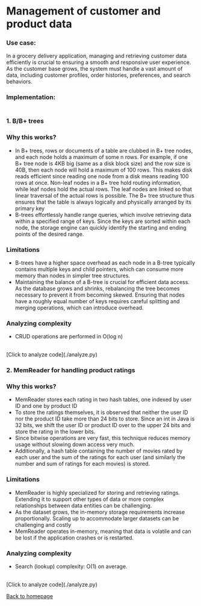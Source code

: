 # Management of customer and product data
### Use case: ###
In a grocery delivery application, managing and retrieving customer data efficiently is crucial to ensuring a smooth and responsive user experience. As the customer base grows, the system must handle a vast amount of data, including customer profiles, order histories, preferences, and search behaviors.<br>
### Implementation: <br><br>
### 1. B/B+ trees <br>
  ### Why this works? <br>
  - In B+ trees, rows or documents of a table are clubbed in B+ tree nodes, and each node holds a maximum of some n rows. For example, if one B+ tree node is 4KB big (same as a disk block size) and the row size is 40B, then each node will hold a maximum of 100 rows. This makes disk reads efficient since reading one node from a disk means reading 100 rows at once. Non-leaf nodes in a B+ tree hold routing information, while leaf nodes hold the actual rows. The leaf nodes are linked so that linear traversal of the actual rows is possible. The B+ tree structure thus ensures that the table is always logically and physically arranged by its primary key
  - B-trees effortlessly handle range queries, which involve retrieving data within a specified range of keys. Since the keys are sorted within each node, the storage engine can quickly identify the starting and ending points of the desired range.
  ### Limitations <br>
  - B-trees have a higher space overhead as each node in a B-tree typically contains multiple keys and child pointers, which can consume more memory than nodes in simpler tree structures.
  - Maintaining the balance of a B-tree is crucial for efficient data access. As the database grows and shrinks, rebalancing the tree becomes necessary to prevent it from becoming skewed. Ensuring that nodes have a roughly equal number of keys requires careful splitting and merging operations, which can introduce overhead.
  ### Analyzing complexity <br>
  - CRUD operations are performed in O(log n)
  <br>
  [Click to analyze code](./analyze.py)

### 2. MemReader for handling product ratings<br>
  ### Why this works? <br>
  - MemReader stores each rating in two hash tables, one indexed by user ID and one by product ID
  -  To store the ratings themselves, it is observed that neither the user ID nor the product ID take more than 24 bits to store. Since an int in Java is 32 bits, we shift the user ID or product ID over to the upper 24 bits and store the rating in the lower bits.
  -  Since bitwise operations are very fast, this technique reduces memory usage without slowing down access very much.
  -  Additionally, a hash table containing the number of movies rated by each user and the sum of the ratings for each user (and similarly the number and sum of ratings for each movies) is stored.
  ### Limitations <br>
  - MemReader is highly specialized for storing and retrieving ratings. Extending it to support other types of data or more complex relationships between data entities can be challenging.
  - As the dataset grows, the in-memory storage requirements increase proportionally. Scaling up to accommodate larger datasets can be challenging and costly
  - MemReader operates in-memory, meaning that data is volatile and can be lost if the application crashes or is restarted.
  ### Analyzing complexity <br>
  - Search (lookup) complexity: O(1) on average.
  <br>
  [Click to analyze code](./analyze.py)
  


  











[Back to homepage](./README.md)
